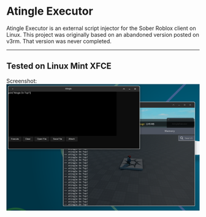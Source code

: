 # Atingle Executor

Atingle Executor is an external script injector for the Sober Roblox client on Linux.
This project was originally based on an abandoned version posted on v3rm. That version was never completed.

---
Tested on Linux Mint XFCE
---

Screenshot:  
![screenshot](https://github.com/AtingleTeam/AtingleExecutor/blob/main/Screenshot.png?raw=true)
